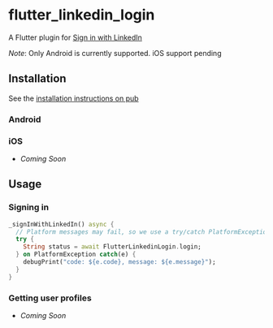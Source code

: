 # flutter_linkedin_login

A Flutter plugin for [Sign in with LinkedIn](https://developer.linkedin.com/docs/signin-with-linkedin)

*Note*: Only Android is currently supported. iOS support pending

## Installation
See the [installation instructions on pub](https://pub.dartlang.org/packages/flutter_linkedin_login#-installing-tab-)

### Android

### iOS
- *Coming Soon*

## Usage
### Signing in
```dart
_signInWithLinkedIn() async {
  // Platform messages may fail, so we use a try/catch PlatformException.
  try {
    String status = await FlutterLinkedinLogin.login;
  } on PlatformException catch(e) {
    debugPrint("code: ${e.code}, message: ${e.message}");
  }
}
```

### Getting user profiles
- *Coming Soon*